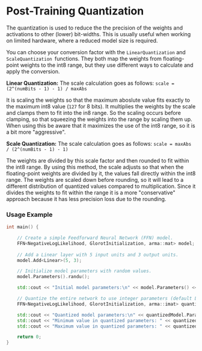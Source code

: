 # Post-Training Quantization

The quantization is used to reduce the  the precision of the weights and activations to other (lower) bit-widths. This is usually useful when working on limited hardware, where a reduced model size is required.

You can choose your conversion factor with the `LinearQuantization` and `ScaleQuantization `functions. They both map the weights from floating-point weights to the int8 range, but they use different ways to calculate and apply the conversion.

**Linear Quantization:**
The scale calculation goes as follows:
`scale = (2^(numBits - 1) - 1) / maxAbs`

It is scaling the weights so that the maximum aboslute value fits exactly to the maximum int8 value (`127` for 8 bits).
It multiplies the weights by the scale and clamps them to fit into the in8 range. So the scaling occurs before clamping, so that squeezing the weights into the range by scaling them up. 
When using this be aware that it maximizes the use of the int8 range, so it is a bit more "aggressive".

**Scale Quantization:**
The scale calculation goes as follows:
`scale = maxAbs / (2^(numBits - 1) - 1)`

The weights are divided by this scale factor and then rounded to fit within the int8 range. By using this method, the scale adjusts so  that when the floating-point weights are divided by it, the values fall directly within the int8 range.
The weights are scaled down before rounding, so it will lead to a different distribution of quantized values compared to multiplication. Since it divides the weights to fit within the range it is a more "conservative" approach because it has less precision loss due to the rounding.


### Usage Example

```c++
int main() {

    // Create a simple Feedforward Neural Network (FFN) model.
    FFN<NegativeLogLikelihood, GlorotInitialization, arma::mat> model;
    
    // Add a Linear layer with 5 input units and 3 output units.
    model.Add<Linear>(5, 3); 

    // Initialize model parameters with random values.
    model.Parameters().randu();

    std::cout << "Initial model parameters:\n" << model.Parameters() << std::endl;

    // Quantize the entire network to use integer parameters (default Linear Quantization).
    FFN<NegativeLogLikelihood, GlorotInitialization, arma::imat> quantizedModel = model.Quantize<arma::imat>();

    std::cout << "Quantized model parameters:\n" << quantizedModel.Parameters() << std::endl;
    std::cout << "Minimum value in quantized parameters: " << quantizedModel.Parameters().min() << std::endl;
    std::cout << "Maximum value in quantized parameters: " << quantizedModel.Parameters().max() << std::endl;

    return 0;
}
```

